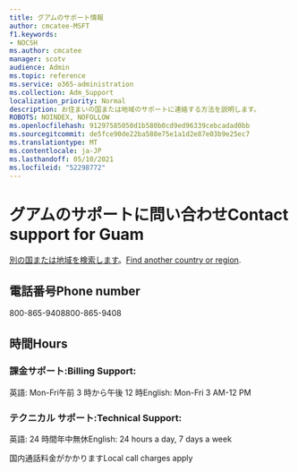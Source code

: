 ```yaml
---
title: グアムのサポート情報
author: cmcatee-MSFT
f1.keywords:
- NOCSH
ms.author: cmcatee
manager: scotv
audience: Admin
ms.topic: reference
ms.service: o365-administration
ms.collection: Adm_Support
localization_priority: Normal
description: お住まいの国または地域のサポートに連絡する方法を説明します。
ROBOTS: NOINDEX, NOFOLLOW
ms.openlocfilehash: 91297585050d1b580b0cd9ed96339cebcadad0bb
ms.sourcegitcommit: de5fce90de22ba588e75e1a1d2e87e03b9e25ec7
ms.translationtype: MT
ms.contentlocale: ja-JP
ms.lasthandoff: 05/10/2021
ms.locfileid: "52298772"
---
```

# <a name="contact-support-for-guam"></a><span data-ttu-id="49029-103">グアムのサポートに問い合わせ</span><span class="sxs-lookup"><span data-stu-id="49029-103">Contact support for Guam</span></span>

<span data-ttu-id="49029-104">[別の国または地域を検索します](../../business-video/get-help-support.md)。</span><span class="sxs-lookup"><span data-stu-id="49029-104">[Find another country or region](../../business-video/get-help-support.md).</span></span>

## <a name="phone-number"></a><span data-ttu-id="49029-105">電話番号</span><span class="sxs-lookup"><span data-stu-id="49029-105">Phone number</span></span>
<span data-ttu-id="49029-106">800-865-9408</span><span class="sxs-lookup"><span data-stu-id="49029-106">800-865-9408</span></span>

## <a name="hours"></a><span data-ttu-id="49029-107">時間</span><span class="sxs-lookup"><span data-stu-id="49029-107">Hours</span></span>
### <a name="billing-support"></a><span data-ttu-id="49029-108">課金サポート:</span><span class="sxs-lookup"><span data-stu-id="49029-108">Billing Support:</span></span>

<span data-ttu-id="49029-109">英語: Mon-Fri午前 3 時から午後 12 時</span><span class="sxs-lookup"><span data-stu-id="49029-109">English: Mon-Fri 3 AM-12 PM</span></span>

### <a name="technical-support"></a><span data-ttu-id="49029-110">テクニカル サポート:</span><span class="sxs-lookup"><span data-stu-id="49029-110">Technical Support:</span></span>

<span data-ttu-id="49029-111">英語: 24 時間年中無休</span><span class="sxs-lookup"><span data-stu-id="49029-111">English: 24 hours a day, 7 days a week</span></span>

<span data-ttu-id="49029-112">国内通話料金がかかります</span><span class="sxs-lookup"><span data-stu-id="49029-112">Local call charges apply</span></span>

